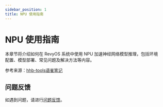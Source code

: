```yaml
---
sidebar_position: 1
title: NPU 使用指南
---
```


# NPU 使用指南

本章节将介绍如何在 RevyOS 系统中使用 NPU 加速神经网络模型推理，包括环境配置、模型部署、常见问题及解决方法等内容。

参考来源：[hhb-tools语雀笔记](https://www.yuque.com/za4k4z/yp3bry)

## 问题反馈

如遇到问题，请进行[问题反馈](../issue.md)。
